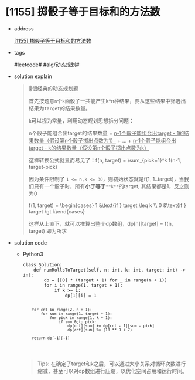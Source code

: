 <h1>[1155] 掷骰子等于目标和的方法数</h1>
<ul>
<li>
<p>address</p>
<p><a href="https://leetcode.cn/problems/number-of-dice-rolls-with-target-sum">[1155] 掷骰子等于目标和的方法数</a></p>
</li>
<li>
<p>tags</p>
<p>​#leetcode#​ ​#alg/动态规划#​</p>
</li>
<li>
<p>solution explain</p>
<blockquote>
<p>🥰很经典的动态规划题</p>
<p>首先按题意<code>n</code>​个<code>k</code>​面骰子一共能产生<span class="language-math">k^n</span>种结果，要从这些结果中筛选出结果为<code>target</code>​的结果数量。</p>
<p>​<code>k</code>​可以视为常量，利用动态规划思想拆分问题：</p>
<p>n个骰子能组合出target的结果数量 = <u>n-1个骰子能组合出target - 1的结果数量（假设第n个骰子掷出点数为1）</u> + ... + <u>n-1个骰子能组合出target - k的结果数量（假设第n个骰子掷出点数为k）</u></p>
<p>这样转换公式就显而易见了：<span class="language-math">f(n, target) = 	\sum_{pick=1}^k f(n-1, target-pick)</span>​</p>
<p>因为条件限制了 <code>1 &lt;= n,k &lt;= 30</code>​，则初始状态就是<span class="language-math">f(1, 1..target)</span>，当我们只有一个骰子时，所有<strong>小于等于</strong>​<code>**k**</code>​的target, 其结果都是1，反之则为0</p>
<p><span class="language-math">f(1, target) = \begin{cases}	1 &amp;\text{if } target \leq k \\	0 &amp;\text{if } target \gt k\end{cases}</span></p>
<p>这样从上直下，就可以推算出整个dp数组，dp[n][target] = <span class="language-math">f(n, target)</span> 即为所求</p>
</blockquote>
</li>
<li>
<p>solution code</p>
<ul>
<li>
<p>Python3</p>
<pre><code class="language-python">class Solution:
    def numRollsToTarget(self, n: int, k: int, target: int) -&gt; int:
        dp = [[0] * (target + 1) for _ in range(n + 1)]
        for i in range(1, target + 1):
            if k &gt;= i:
                dp[1][i] = 1

        for cnt in range(2, n + 1):
            for sum in range(1, target + 1):
                for pick in range(1, k + 1):
                    if sum &gt; pick:
                        dp[cnt][sum] += dp[cnt - 1][sum - pick]
                        dp[cnt][sum] %= (10 ** 9 + 7)

        return dp[-1][-1]
</code></pre>
<blockquote>
<p>Tips: 在确定了target和k之后，可以通过大小关系对循环次数进行缩减，甚至可以对dp数组进行压缩，以优化空间占用和运行时间。</p>
</blockquote>
</li>
</ul>
</li>
</ul>
